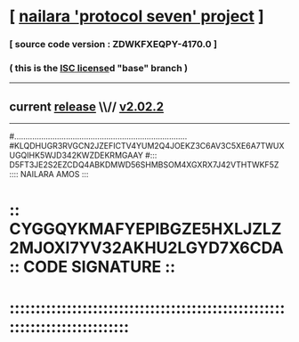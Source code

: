 
# [ [nailara 'protocol seven' project](http://nailara.network/) ]

### [ source code version : ZDWKFXEQPY-4170.0 ]

### ( this is the [ISC license](license)d "base" branch )
---
## current [release](https://github.com/nailara-technologies/protocol-7/releases) \\\\// [v2.02.2](https://github.com/nailara-technologies/protocol-7/releases/tag/v2.02.2)
---

#.............................................................................
#KLQDHUGR3RVGCN2JZEFICTV4YUM2Q4JOEKZ3C6AV3C5XE6A7TWUXUGQIHK5WJD342KWZDEKRMGAAY
#::: D5FT3JE2S2EZCDQ4ABKDMWD56SHMBSOM4XGXRX7J42VTHTWKF5Z :::: NAILARA AMOS :::
# :: CYGGQYKMAFYEPIBGZE5HXLJZLZ2MJOXI7YV32AKHU2LGYD7X6CDA :: CODE SIGNATURE ::
# ::::::::::::::::::::::::::::::::::::::::::::::::::::::::::::::::::::::::::::
